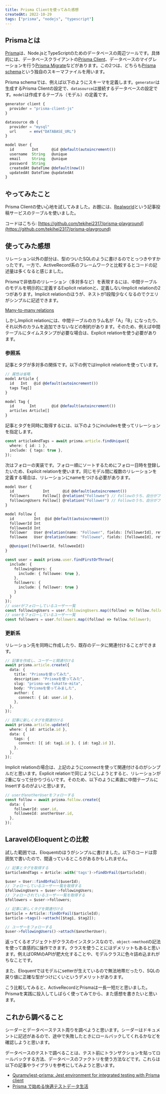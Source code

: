 ```yaml
---
title: Prisma Clientを使ってみた感想
createdAt: 2022-10-29
tags: ["prisma", "nodejs", "typescript"]
---
```


## Prismaとは

[Prisma](https://www.prisma.io/)は、Node.jsとTypeScriptのためのデータベースの周辺ツールです。具体的には、データベースクライアントの[Prisma Client](https://www.prisma.io/docs/concepts/components/prisma-client)、データベースのマイグレーションを行う[Prisma Migrate](https://www.prisma.io/docs/concepts/components/prisma-migrate)などがあります。この2つは、どちらも[Prisma schema](https://www.prisma.io/docs/concepts/components/prisma-schema)という独自のスキーマファイルを用います。

Prisma schemaでは、例えば以下のようにスキーマを定義します。`generator`は生成するPrisma Clientの設定で、`datasource`は接続するデータベースの設定です。`model`は作成するテーブル（モデル）の定義です。

```ts
generator client {
  provider = "prisma-client-js"
}

datasource db {
  provider = "mysql"
  url      = env("DATABASE_URL")
}

model User {
  id        Int      @id @default(autoincrement())
  username  String   @unique
  email     String   @unique
  password  String
  createdAt DateTime @default(now())
  updatedAt DateTime @updatedAt
}
```

## やってみたこと

Prisma Clientの使い心地を試してみました。お題には、[Realworld](https://github.com/gothinkster/realworld)という記事投稿サービスのテーブルを使いました。

コードはこちら: [https://github.com/tekihei2317/prisma-playground](https://github.com/tekihei2317/prisma-playground)

## 使ってみた感想

リレーション以外の部分は、型のついたSQLのように書けるのでとっつきやすかったです。一方で、ActiveRecord系のフレームワークと比較するとコードの記述量は多くなると感じました。

Prismaで非依存のリレーション（多対多など）を表現するには、中間テーブルのモデルを明示的に定義するExplicit relationと、定義しないImplicit relationの2つがあります。Implicit relationのほうが、ネストが1段階少なくなるのでクエリがシンプルに記述できます。

[Many-to-many relations](https://www.prisma.io/docs/concepts/components/prisma-schema/relations/many-to-many-relations)

しかしImplicit relationには、中間テーブルのカラム名が「A」「B」になったり、それ以外のカラムを追加できないなどの制約があります。そのため、例えば中間テーブルにタイムスタンプが必要な場合は、Explicit relationを使う必要があります。

### 参照系

記事とタグが多対多の関係です。以下の例ではImplicit relationを使っています。

```ts
// 属性は省略
model Article {
  id   Int   @id @default(autoincrement())
  tags Tag[]
}

model Tag {
  id       Int       @id @default(autoincrement())
  articles Article[]
}
```

記事とタグを同時に取得するには、以下のようにincludesを使ってリレーションを指定します。

```ts
const articleAndTags = await prisma.article.findUnique({
  where: { id: 1 },
  include: { tags: true },
});
```

次はフォローの実装です。フォロー順にソートするためにフォロー日時を登録したいため、Explicit relationを使います。同じモデル間に複数のリレーションを定義する場合は、リレーションにnameをつける必要があります。

```ts
model User {
  id             Int      @id @default(autoincrement())
  followers      Follow[] @relation("Followee") // Followのうち、自分がフォローされているもの
  followingUsers Follow[] @relation("Follower") // Followのうち、自分がフォローしているもの
}

model Follow {
  id         Int  @id @default(autoincrement())
  followerId Int
  followeeId Int
  follower   User @relation(name: "Follower", fields: [followerId], references: [id])
  followee   User @relation(name: "Followee", fields: [followeeId], references: [id])

  @@unique([followerId, followeeId])
}
```

```ts
const user = await prisma.user.findFirstOrThrow({
  include: {
    followingUsers: {
      include: { followee: true },
    },
    followers: {
      include: { follower: true }
    }
  }
});
// userがフォローしているユーザー一覧
const followingUsers = user.followingUsers.map((follow) => follow.followee);
// userをフォローしているユーザー一覧
const followers = user.followers.map((follow) => follow.follower);
```

### 更新系

リレーション先を同時に作成したり、既存のデータに関連付けることができます。

```ts
// 記事を作成し、ユーザーと関連付ける
await prisma.article.create({
  data: {
    title: "Prismaを使ってみた",
    description: "Prismaを使ってみた",
    slug: "prisma-wo-tukatte-mita",
    body: "Prismaを使ってみました",
    author: {
      connect: { id: user.id },
    },
  },
});

// 記事に新しくタグを関連付ける
await prisma.article.update({
  where: { id: article.id },
  data: {
    tags: {
      connect: [{ id: tag1.id }, { id: tag2.id }],
    },
  },
});
```

Implicit relationの場合は、上記のようにconnectを使って関連付けるのがシンプルだと思います。Explicit relationで同じようにしようとすると、リレーションが2重になって分かりづらいです。そのため、以下のように素直に中間テーブルにInsertするのがよいと思います。

```ts
// userがanotherUserをフォローする
const follow = await prisma.follow.create({
  data: {
    followerId: user.id,
    followeeId: anotherUser.id,
  },
});
```

## LaravelのEloquentとの比較

試した範囲では、Eloquentのほうがシンプルに書けました。以下のコードは雰囲気で書いたので、間違っているところがあるかもしれません。

```ts
// 記事とタグを取得する
$articleAndTags = Article::with('tags')->findOrFail($articleId);

$user = User::findOrFail($userId);
// フォローしているユーザー一覧を取得する
$followingUsers = $user->followingUsers;
// フォローされているユーザー一覧を取得する
$followers = $user->followers;

// 記事に新しくタグを関連付ける
$article = Article::findOrFail($articleId);
$article->tags()->attach([$tag1, $tag2]);

// ユーザーをフォローする
$user->followingUsers()->attach($anotherUser);
```

返ってくるオブジェクトがクラスのインスタンスなので、`object->method`の記法を使って直感的に操作できます。クラスを使うことにはデメリットもあると思います。例えばORMのAPIが肥大化することや、モデルクラスに色々詰め込まれがちなことです。

また、Eloquentではモデルにsetterが生えているので無法地帯だったり、SQLの戻り値に正確な型がつけにくいというデメリットがあります。

こう比較してみると、ActiveRecordとPrismaは一長一短だと思いました。Prismaを実践に投入してしばらく使ってみてから、また感想を書きたいと思います。

## これから調べること

シーダーとデータベーステスト周りを調べようと思います。シーダーはドキュメントに記述があるので、途中で失敗したときにロールバックしてくれるかなどを確認しようと思います。

データベースのテストで調べることは、テスト前にトランザクションを貼ってロールバックする方法、データベースのファクトリを使う方法などです。これらは以下の記事やライブラリを参考にしてみようと思います。

- [Quramy/jest-prisma: Jest environment for integrated testing with Prisma client](https://github.com/Quramy/jest-prisma)
- [Prisma で始める快適テストデータ生活](https://zenn.dev/seya/articles/5d384daafb1c24)
